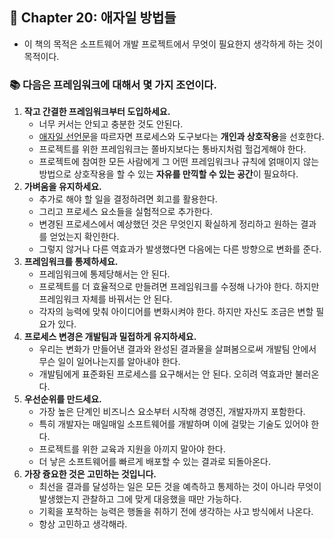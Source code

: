## 🌈 Chapter 20: 애자일 방법들
- 이 책의 목적은 소프트웨어 개발 프로젝트에서 무엇이 필요한지 생각하게 하는 것이 목적이다.

### 📚 다음은 프레임워크에 대해서 몇 가지 조언이다.
1. **작고 간결한 프레임워크부터 도입하세요.**
     - 너무 커서는 안되고 충분한 것도 안된다.
     - [애자일 선언문](https://agilemanifesto.org/iso/ko/manifesto.html)을 따르자면 프로세스와 도구보다는 **개인과 상호작용**을 선호한다.
     - 프로젝트를 위한 프레임워크는 쫄바지보다는 통바지처럼 헐겁게해야 한다.
     - 프로젝트에 참여한 모든 사람에게 그 어떤 프레임워크나 규칙에 얽매이지 않는 방법으로 상호작용을 할 수 있는 **자유를 만끽할 수 있는 공간**이 필요하다.
2. **가벼움을 유지하세요.**
    - 추가로 해야 할 일을 결정하려면 회고를 활용한다.
    - 그리고 프로세스 요소들을 실험적으로 추가한다.
    - 변경된 프로세스에서 예상했던 것은 무엇인지 확실하게 정리하고 원하는 결과를 얻었는지 확인한다.
    - 그렇지 않거나 다른 역효과가 발생했다면 다음에는 다른 방향으로 변화를 준다.
3. **프레임워크를 통제하세요.**
    - 프레임워크에 통제당해서는 안 된다.
    - 프로젝트를 더 효율적으로 만들려면 프레임워크를 수정해 나가야 한다. 하지만 프레임워크 자체를 바꿔서는 안 된다.
    - 각자의 능력에 맞춰 아이디어를 변화시켜야 한다. 하지만 자신도 조금은 변할 필요가 있다.
4. **프로세스 변경은 개발팀과 밀접하게 유지하세요.**
    - 우리는 변화가 만들어낸 결과와 완성된 결과물을 살펴봄으로써 개발팀 안에서 무슨 일이 일어나는지를 알아내야 한다.
    - 개발팀에게 표준화된 프로세스를 요구해서는 안 된다. 오히려 역효과만 불러온다.
5. **우선순위를 만드세요.**
    - 가장 높은 단계인 비즈니스 요소부터 시작해 경영진, 개발자까지 포함한다.
    - 특히 개발자는 매일매일 소프트웨어를 개발하며 이에 걸맞는 기술도 있어야 한다.
    - 프로젝트를 위한 교육과 지원을 아끼지 말아야 한다.
    - 더 낳은 소프트웨어를 빠르게 배포할 수 있는 결과로 되돌아온다.
6. **가장 즁요한 것은 고민하는 것입니다.**
    - 최선을 결과를 달성하는 일은 모든 것을 예측하고 통제하는 것이 아니라 무엇이 발생했는지 관찰하고 그에 맞게 대응했을 때만 가능하다.
    - 기획을 포착하는 능력은 행돌을 취하기 전에 생각하는 사고 방식에서 나온다.
    - 항상 고민하고 생각해라.